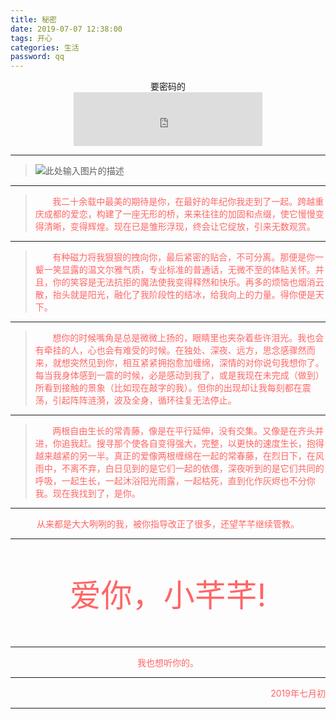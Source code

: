 ```yaml
---
title: 秘密
date: 2019-07-07 12:38:00
tags: 开心
categories: 生活
password: qq
---
```

<center>要密码的</center>
<center><iframe frameborder="no" border="0" marginwidth="0" marginheight="0" width="60%" height="86" src="https://cdn.a632079.me/163music.html?playlist=468882985"></iframe></center>

<!--more-->

---

> ![此处输入图片的描述][2]

---

> <p style="color:#ff6666;">&nbsp;&nbsp;&nbsp;&nbsp;&nbsp;&nbsp;&nbsp;我二十余载中最美的期待是你，在最好的年纪你我走到了一起。跨越重庆成都的爱恋，构建了一座无形的桥，来来往往的加固和点缀，使它慢慢变得清晰，变得辉煌。现在已是雏形浮现，终会让它绽放，引来无数观赏。</p>

---

> <p style="color:#ff6666;">&nbsp;&nbsp;&nbsp;&nbsp;&nbsp;&nbsp;&nbsp;有种磁力将我狠狠的拽向你，最后紧密的贴合，不可分离。那便是你一颦一笑显露的温文尔雅气质，专业标准的普通话，无微不至的体贴关怀。并且，你的笑容是无法抗拒的魔法使我变得释然和快乐。再多的烦恼也烟消云散，抬头就是阳光，融化了我阶段性的结冰，给我向上的力量。得你便是天下。</p>

---


> <p style="color:#ff6666;">&nbsp;&nbsp;&nbsp;&nbsp;&nbsp;&nbsp;&nbsp;想你的时候嘴角是总是微微上扬的，眼睛里也夹杂着些许泪光。我也会有牵挂的人，心也会有难受的时候。在独处、深夜、远方，思念感骤然而来，就想突然见到你，相互紧紧拥抱愈加缠绵，深情的对你说句我想你了。每当我身体感到一震的时候，必是感动到我了，或是我现在未完成（做到）所看到接触的景象（比如现在敲字的我）。但你的出现却让我每刻都在震荡，引起阵阵涟漪，波及全身，循环往复无法停止。

---

> <p style="color:#ff6666;">&nbsp;&nbsp;&nbsp;&nbsp;&nbsp;&nbsp;&nbsp;两根自由生长的常青藤，像是在平行延伸，没有交集。又像是在齐头并进，你追我赶。搜寻那个使各自变得强大，完整，以更快的速度生长，抱得越来越紧的另一半。真正的爱像两根缠绵在一起的常春藤，在烈日下，在风雨中，不离不弃，白日见到的是它们一起的依偎，深夜听到的是它们共同的呼吸，一起生长，一起沐浴阳光雨露，一起枯死，直到化作灰烬也不分你我。现在我找到了，是你。

---

<center><p style="color:#ff6666;">从来都是大大咧咧的我，被你指导改正了很多，还望芊芊继续管教。</p></center>

---

<center><p style="color:#ff6666;font-size:50px;">爱你，小芊芊!</p></center>


---

<center><p style="color:#ff6666;">我也想听你的。</p></center>

---

<p style="text-align:right;color:#ff6666;">2019年七月初</p>

---

  [1]: https://cdn.jsdelivr.net/gh/YSC168/cdn@4.0/images/pic5.jpg
  [2]: https://cdn.jsdelivr.net/gh/YSC168/cdn@4.0/images/pic5.jpg